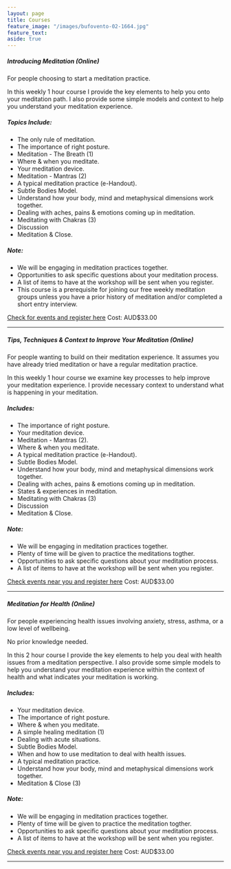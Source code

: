 ```yaml
---
layout: page
title: Courses
feature_image: "/images/bufovento-02-1664.jpg"
feature_text: 
aside: true
---
```

##### Introducing Meditation (Online)

For people choosing to start a meditation practice. 

In this weekly 1 hour course I provide the key elements to help you onto your meditation path. I also provide some simple models and context to help you understand your meditation experience.

##### Topics Include: 
* The only rule of meditation.
* The importance of right posture.
* Meditation - The Breath (1)
* Where & when you meditate.
* Your meditation device.
* Meditation - Mantras (2)
* A typical meditation practice (e-Handout).
* Subtle Bodies Model. 
* Understand how your body, mind and metaphysical dimensions work together.
* Dealing with aches, pains & emotions coming up in meditation.
* Meditating with Chakras (3)
* Discussion
* Meditation & Close.

##### Note: 
* We will be engaging in meditation practices together.
* Opportunities to ask specific questions about your meditation process.
* A list of items to have at the workshop will be sent when you register. 
* This course is a prerequisite for joining our free weekly meditation groups unless you have a prior history of meditation and/or completed a short entry interview.

[Check for events and register here](/events) Cost: AUD$33.00

---

##### Tips, Techniques & Context to Improve Your Meditation (Online)

For people wanting to build on their meditation experience. It assumes you have already tried meditation or have a regular meditation practice. 

In this weekly 1 hour course we examine key processes to help improve your meditation experience. I provide necessary context to understand what is happening in your meditation.

##### Includes: 
* The importance of right posture.
* Your meditation device.
* Meditation - Mantras (2). 
* Where & when you meditate.
* A typical meditation practice (e-Handout).
* Subtle Bodies Model.
* Understand how your body, mind and metaphysical dimensions work together.
* Dealing with aches, pains & emotions coming up in meditation.
* States & experiences in meditation.
* Meditating with Chakras (3)
* Discussion
* Meditation & Close. 

##### Note: 
* We will be engaging in meditation practices together.
* Plenty of time will be given to practice the meditations togther.
* Opportunities to ask specific questions about your meditation process.
* A list of items to have at the workshop will be sent when you register. 

[Check events near you and register here](/events) Cost: AUD$33.00

--- 

##### Meditation for Health (Online)

For people experiencing health issues involving anxiety, stress, asthma, or a low level of wellbeing.

No prior knowledge needed. 

In this 2 hour course I provide the key elements to help you deal with health issues from a meditation perspective. I also provide some simple models to help you understand your meditation experience within the context of health and what indicates your meditation is working. 

##### Includes: 
* Your meditation device.
* The importance of right posture.
* Where & when you meditate.
* A simple healing meditation (1)
* Dealing with acute situations.
* Subtle Bodies Model.
* When and how to use meditation to deal with health issues.
* A typical meditation practice.
* Understand how your body, mind and metaphysical dimensions work together.
* Meditation & Close (3)

##### Note: 
* We will be engaging in meditation practices together.
* Plenty of time will be given to practice the meditation togther.
* Opportunities to ask specific questions about your meditation process.
* A list of items to have at the workshop will be sent when you register. 

[Check events near you and register here](/events) Cost: AUD$33.00 


--- 




